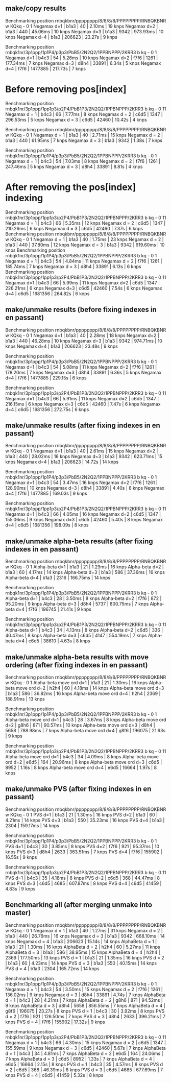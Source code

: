 ## make/copy results

Benchmarking position rnbqkbnr/pppppppp/8/8/8/8/PPPPPPPP/RNBQKBNR w KQkq - 0 1
Negamax d=1 | b1a3 |         40 | 2.10ms | 19 knps
Negamax d=2 | b1a3 |        440 | 45.06ms | 10 knps
Negamax d=3 | b1a3 |       9342 | 973.93ms | 10 knps
Negamax d=4 | b1a3 |     206623 | 23.27s | 9 knps

Benchmarking position rnbqk1nr/3p1ppp/1p1P4/p3p3/PbB5/2N2Q2/1PPBNPPP/2KRR3 b kq - 0 1
Negamax d=1 | b4c3 |         54 | 5.26ms | 10 knps
Negamax d=2 | f7f6 |       1261 | 177.34ms | 7 knps
Negamax d=3 | d8h4 |      33891 | 6.34s | 5 knps
Negamax d=4 | f7f6 |    1477885 | 217.73s | 7 knps

# Before removing pos[index]

Benchmarking position rnbqk1nr/3p1ppp/1pp1p3/p2P4/PbB1P3/2N2Q2/1PPBNPPP/2KRR3 b kq - 0 11
Negamax d = 1 | b4c3 |         66 | 7.77ms | 8 knps
Negamax d = 2 | c6d5 |       1347 | 296.53ms | 5 knps
Negamax d = 3 | c6d5 |      42460 | 10.42s | 4 knps

Benchmarking position rnbqkbnr/pppppppp/8/8/8/8/PPPPPPPP/RNBQKBNR w KQkq - 0 1
Negamax d = 1 | b1a3 |         40 | 2.71ms | 15 knps
Negamax d = 2 | b1a3 |        440 | 61.95ms | 7 knps
Negamax d = 3 | b1a3 |       9342 | 1.38s | 7 knps

Benchmarking position rnbqk1nr/3p1ppp/1p1P4/p3p3/PbB5/2N2Q2/1PPBNPPP/2KRR3 b kq - 0 1
Negamax d = 1 | b4c3 |         54 | 7.03ms | 8 knps
Negamax d = 2 | f7f6 |       1261 | 247.46ms | 5 knps
Negamax d = 3 | d8h4 |      33891 | 8.81s | 4 knps

# After removing the pos[index] indexing

Benchmarking position rnbqk1nr/3p1ppp/1pp1p3/p2P4/PbB1P3/2N2Q2/1PPBNPPP/2KRR3 b kq - 0 11
Negamax d = 1 | b4c3 |         66 | 5.35ms | 12 knps
Negamax d = 2 | c6d5 |       1347 | 210.26ms | 6 knps
Negamax d = 3 | c6d5 |      42460 | 7.37s | 6 knps
Benchmarking position rnbqkbnr/pppppppp/8/8/8/8/PPPPPPPP/RNBQKBNR w KQkq - 0 1
Negamax d = 1 | b1a3 |         40 | 1.75ms | 23 knps
Negamax d = 2 | b1a3 |        440 | 37.80ms | 12 knps
Negamax d = 3 | b1a3 |       9342 | 919.60ms | 10 knps
Benchmarking position rnbqk1nr/3p1ppp/1p1P4/p3p3/PbB5/2N2Q2/1PPBNPPP/2KRR3 b kq - 0 1
Negamax d = 1 | b4c3 |         54 | 4.84ms | 11 knps
Negamax d = 2 | f7f6 |       1261 | 185.74ms | 7 knps
Negamax d = 3 | d8h4 |      33891 | 6.13s | 6 knps
Benchmarking position rnbqk1nr/3p1ppp/1pp1p3/p2P4/PbB1P3/2N2Q2/1PPBNPPP/2KRR3 b kq - 0 11
Negamax d=1 | b4c3 |         66 | 5.99ms | 11 knps
Negamax d=2 | c6d5 |       1347 | 226.21ms | 6 knps
Negamax d=3 | c6d5 |      42460 | 7.54s | 6 knps
Negamax d=4 | c6d5 |    1681356 | 264.82s | 6 knps

## make/unmake results (before fixing indexes in en passant)
Benchmarking position rnbqkbnr/pppppppp/8/8/8/8/PPPPPPPP/RNBQKBNR w KQkq - 0 1
Negamax d=1 | b1a3 |         40 | 2.28ms | 18 knps
Negamax d=2 | b1a3 |        440 | 46.28ms | 10 knps
Negamax d=3 | b1a3 |       9342 | 974.71ms | 10 knps
Negamax d=4 | b1a3 |     206623 | 23.48s | 9 knps

Benchmarking position rnbqk1nr/3p1ppp/1p1P4/p3p3/PbB5/2N2Q2/1PPBNPPP/2KRR3 b kq - 0 1
Negamax d=1 | b4c3 |         54 | 5.08ms | 11 knps
Negamax d=2 | f7f6 |       1261 | 178.20ms | 7 knps
Negamax d=3 | d8h4 |      33891 | 6.36s | 5 knps
Negamax d=4 | f7f6 |    1477885 | 229.15s | 6 knps

Benchmarking position rnbqk1nr/3p1ppp/1pp1p3/p2P4/PbB1P3/2N2Q2/1PPBNPPP/2KRR3 b kq - 0 11
Negamax d=1 | b4c3 |         66 | 5.91ms | 11 knps
Negamax d=2 | c6d5 |       1347 | 216.15ms | 6 knps
Negamax d=3 | c6d5 |      42460 | 7.47s | 6 knps
Negamax d=4 | c6d5 |    1681356 | 272.75s | 6 knps

## make/unmake results (after fixing indexes in en passant)
Benchmarking position rnbqkbnr/pppppppp/8/8/8/8/PPPPPPPP/RNBQKBNR w KQkq - 0 1
Negamax d=1 | b1a3 |         40 | 2.61ms | 15 knps
Negamax d=2 | b1a3 |        440 | 28.02ms | 16 knps
Negamax d=3 | b1a3 |       9342 | 623.71ms | 15 knps
Negamax d=4 | b1a3 |     206623 | 14.72s | 14 knps

Benchmarking position rnbqk1nr/3p1ppp/1p1P4/p3p3/PbB5/2N2Q2/1PPBNPPP/2KRR3 b kq - 0 1
Negamax d=1 | b4c3 |         54 | 3.47ms | 16 knps
Negamax d=2 | f7f6 |       1261 | 128.90ms | 10 knps
Negamax d=3 | d8h4 |      33891 | 4.40s | 8 knps
Negamax d=4 | f7f6 |    1477885 | 169.03s | 9 knps

Benchmarking position rnbqk1nr/3p1ppp/1pp1p3/p2P4/PbB1P3/2N2Q2/1PPBNPPP/2KRR3 b kq - 0 11
Negamax d=1 | b4c3 |         66 | 4.05ms | 16 knps
Negamax d=2 | c6d5 |       1347 | 155.06ms | 9 knps
Negamax d=3 | c6d5 |      42460 | 5.40s | 8 knps
Negamax d=4 | c6d5 |    1681356 | 198.09s | 8 knps

## make/unmake alpha-beta results (after fixing indexes in en passant)

Benchmarking position rnbqkbnr/pppppppp/8/8/8/8/PPPPPPPP/RNBQKBNR w KQkq - 0 1
Alpha-beta d=1 | b1a3 |         21 | 1.29ms | 16 knps
Alpha-beta d=2 | b1a3 |         60 | 4.17ms | 14 knps
Alpha-beta d=3 | b1a3 |        586 | 37.36ms | 16 knps
Alpha-beta d=4 | b1a3 |       2316 | 166.75ms | 14 knps

Benchmarking position rnbqk1nr/3p1ppp/1p1P4/p3p3/PbB5/2N2Q2/1PPBNPPP/2KRR3 b kq - 0 1
Alpha-beta d=1 | b4c3 |         28 | 3.50ms | 8 knps
Alpha-beta d=2 | f7f6 |        872 | 95.20ms | 9 knps
Alpha-beta d=3 | d8h4 |       5737 | 800.75ms | 7 knps
Alpha-beta d=4 | f7f6 |     196745 | 21.41s | 9 knps

Benchmarking position rnbqk1nr/3p1ppp/1pp1p3/p2P4/PbB1P3/2N2Q2/1PPBNPPP/2KRR3 b kq - 0 11
Alpha-beta d=1 | b4c3 |         34 | 4.13ms | 8 knps
Alpha-beta d=2 | c6d5 |        336 | 40.47ms | 8 knps
Alpha-beta d=3 | c6d5 |       4147 | 554.19ms | 7 knps
Alpha-beta d=4 | c6d5 |      38610 | 4.63s | 8 knps

## make/unmake alpha-beta results with move ordering (after fixing indexes in en passant)

Benchmarking position rnbqkbnr/pppppppp/8/8/8/8/PPPPPPPP/RNBQKBNR w KQkq - 0 1
Alpha-beta move ord d=1 | b1a3 |         21 | 1.30ms | 16 knps
Alpha-beta move ord d=2 | h2h4 |         60 | 4.18ms | 14 knps
Alpha-beta move ord d=3 | b1a3 |        586 | 36.82ms | 16 knps
Alpha-beta move ord d=4 | h2h4 |       2369 | 188.91ms | 13 knps

Benchmarking position rnbqk1nr/3p1ppp/1p1P4/p3p3/PbB5/2N2Q2/1PPBNPPP/2KRR3 b kq - 0 1
Alpha-beta move ord d=1 | b4c3 |         28 | 3.67ms | 8 knps
Alpha-beta move ord d=2 | g8h6 |        871 | 90.57ms | 10 knps
Alpha-beta move ord d=3 | d8h4 |       5658 | 788.98ms | 7 knps
Alpha-beta move ord d=4 | g8f6 |     196075 | 21.63s | 9 knps

Benchmarking position rnbqk1nr/3p1ppp/1pp1p3/p2P4/PbB1P3/2N2Q2/1PPBNPPP/2KRR3 b kq - 0 11
Alpha-beta move ord d=1 | b4c3 |         34 | 4.09ms | 8 knps
Alpha-beta move ord d=2 | e6d5 |        164 | 20.96ms | 8 knps
Alpha-beta move ord d=3 | c6d5 |       8952 | 1.16s | 8 knps
Alpha-beta move ord d=4 | e6d5 |      16664 | 1.97s | 8 knps

## make/unmake PVS (after fixing indexes in en passant)

Benchmarking position rnbqkbnr/pppppppp/8/8/8/8/PPPPPPPP/RNBQKBNR w KQkq - 0 1
PVS d=1 | b1a3 |         21 | 1.30ms | 16 knps
PVS d=2 | b1a3 |         60 | 4.21ms | 14 knps
PVS d=3 | b1a3 |        550 | 35.23ms | 16 knps
PVS d=4 | b1a3 |       2304 | 159.17ms | 14 knps

Benchmarking position rnbqk1nr/3p1ppp/1p1P4/p3p3/PbB5/2N2Q2/1PPBNPPP/2KRR3 b kq - 0 1
PVS d=1 | b4c3 |         30 | 3.85ms | 8 knps
PVS d=2 | f7f6 |        921 | 95.37ms | 10 knps
PVS d=3 | d8h4 |       2633 | 363.51ms | 7 knps
PVS d=4 | f7f6 |     155902 | 16.55s | 9 knps

Benchmarking position rnbqk1nr/3p1ppp/1pp1p3/p2P4/PbB1P3/2N2Q2/1PPBNPPP/2KRR3 b kq - 0 11
PVS d=1 | b4c3 |         35 | 4.18ms | 8 knps
PVS d=2 | c6d5 |        368 | 44.47ms | 8 knps
PVS d=3 | c6d5 |       4685 | 607.87ms | 8 knps
PVS d=4 | c6d5 |      41459 | 4.83s | 9 knps

## Benchmarking all (after merging unmake into master)

Benchmarking position rnbqkbnr/pppppppp/8/8/8/8/PPPPPPPP/RNBQKBNR w KQkq - 0 1
Negamax d = 1        | b1a3 |         40 |   1.27ms | 31 knps
Negamax d = 2        | b1a3 |        440 |  26.76ms | 16 knps
Negamax d = 3        | b1a3 |       9342 | 668.10ms | 14 knps
Negamax d = 4        | b1a3 |     206623 |   15.14s | 14 knps
AlphaBeta d = 1      | b1a3 |         21 |   1.30ms | 16 knps
AlphaBeta d = 2      | h2h4 |         60 |   5.27ms | 11 knps
AlphaBeta d = 3      | b1a3 |        586 |  38.95ms | 15 knps
AlphaBeta d = 4      | h2h4 |       2369 | 177.50ms | 13 knps
PVS d = 1            | b1a3 |         21 |   1.35ms | 16 knps
PVS d = 2            | b1a3 |         60 |   4.23ms | 14 knps
PVS d = 3            | b1a3 |        550 |  40.15ms | 14 knps
PVS d = 4            | b1a3 |       2304 | 165.72ms | 14 knps

Benchmarking position rnbqk1nr/3p1ppp/1p1P4/p3p3/PbB5/2N2Q2/1PPBNPPP/2KRR3 b kq - 0 1
Negamax d = 1        | b4c3 |         54 |   3.50ms | 15 knps
Negamax d = 2        | f7f6 |       1261 | 136.02ms | 9 knps
Negamax d = 3        | d8h4 |      33891 |    4.74s | 7 knps
AlphaBeta d = 1      | b4c3 |         28 |   4.21ms | 7 knps
AlphaBeta d = 2      | g8h6 |        871 |  94.52ms | 9 knps
AlphaBeta d = 3      | d8h4 |       5658 | 856.55ms | 7 knps
AlphaBeta d = 4      | g8f6 |     196075 |   23.27s | 8 knps
PVS d = 1            | b4c3 |         30 |   3.92ms | 8 knps
PVS d = 2            | f7f6 |        921 | 126.50ms | 7 knps
PVS d = 3            | d8h4 |       2633 | 396.21ms | 7 knps
PVS d = 4            | f7f6 |     155902 |   17.32s | 9 knps

Benchmarking position rnbqk1nr/3p1ppp/1pp1p3/p2P4/PbB1P3/2N2Q2/1PPBNPPP/2KRR3 b kq - 0 11
Negamax d = 1        | b4c3 |         66 |   4.30ms | 15 knps
Negamax d = 2        | c6d5 |       1347 | 155.59ms | 9 knps
Negamax d = 3        | c6d5 |      42460 |    5.67s | 7 knps
AlphaBeta d = 1      | b4c3 |         34 |   4.81ms | 7 knps
AlphaBeta d = 2      | e6d5 |        164 |  24.06ms | 7 knps
AlphaBeta d = 3      | c6d5 |       8952 |    1.33s | 7 knps
AlphaBeta d = 4      | e6d5 |      16664 |    2.15s | 8 knps
PVS d = 1            | b4c3 |         35 |   4.57ms | 8 knps
PVS d = 2            | c6d5 |        368 |  46.39ms | 8 knps
PVS d = 3            | c6d5 |       4685 | 677.69ms | 7 knps
PVS d = 4            | c6d5 |      41459 |    5.32s | 8 knps
